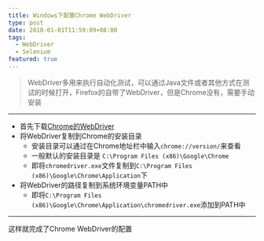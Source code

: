 ```yaml
---
title: Windows下配置Chrome WebDriver
type: post
date: 2018-01-01T11:59:09+08:00
tags:
  - WebDriver
  - Selenium
featured: true
---
```


> WebDriver多用来执行自动化测试，可以通过Java文件或者其他方式在测试的时候打开，Firefox的自带了WebDriver，但是Chrome没有，需要手动安装

---

- 首先下载[Chrome的WebDriver](https://sites.google.com/a/chromium.org/chromedriver/downloads)
- 将WebDriver复制到Chrome的安装目录
  - 安装目录可以通过在Chrome地址栏中输入`chrome://version/`来查看
  - 一般默认的安装目录是 `C:\Program Files (x86)\Google\Chrome`
  - 即将`chromedriver.exe`文件复制到`C:\Program Files (x86)\Google\Chrome\Application`下
- 将WebDriver的路径复制到系统环境变量PATH中
  - 即将`C:\Program Files (x86)\Google\Chrome\Application\chromedriver.exe`添加到PATH中

---

这样就完成了Chrome WebDriver的配置
